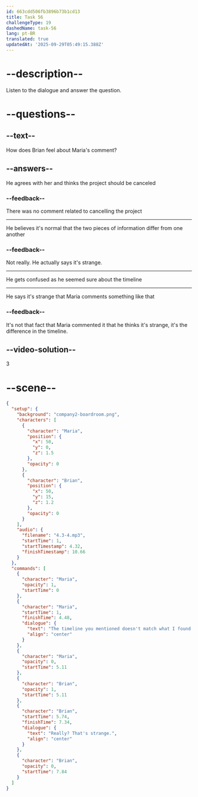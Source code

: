 ```yaml
---
id: 663cdd506fb3896b73b1cd13
title: Task 56
challengeType: 19
dashedName: task-56
lang: pt-BR
translated: true
updatedAt: '2025-09-29T05:49:15.388Z'
---
```


<!-- (Audio) Maria: The timeline you mentioned doesn't match what I found in the documentation. Brian: Really? That's strange. -->

# --description--

Listen to the dialogue and answer the question.

# --questions--

## --text--

How does Brian feel about Maria's comment?

## --answers--

He agrees with her and thinks the project should be canceled

### --feedback--

There was no comment related to cancelling the project

---

He believes it's normal that the two pieces of information differ from one another

### --feedback--

Not really. He actually says it's strange.

---

He gets confused as he seemed sure about the timeline

---

He says it's strange that Maria comments something like that

### --feedback--

It's not that fact that Maria commented it that he thinks it's strange, it's the difference in the timeline.

## --video-solution--

3

# --scene--

```json
{
  "setup": {
    "background": "company2-boardroom.png",
    "characters": [
      {
        "character": "Maria",
        "position": {
          "x": 50,
          "y": 0,
          "z": 1.5
        },
        "opacity": 0
      },
      {
        "character": "Brian",
        "position": {
          "x": 50,
          "y": 15,
          "z": 1.2
        },
        "opacity": 0
      }
    ],
    "audio": {
      "filename": "4.3-4.mp3",
      "startTime": 1,
      "startTimestamp": 4.32,
      "finishTimestamp": 10.66
    }
  },
  "commands": [
    {
      "character": "Maria",
      "opacity": 1,
      "startTime": 0
    },
    {
      "character": "Maria",
      "startTime": 1,
      "finishTime": 4.48,
      "dialogue": {
        "text": "The timeline you mentioned doesn't match what I found in the documentation.",
        "align": "center"
      }
    },
    {
      "character": "Maria",
      "opacity": 0,
      "startTime": 5.11
    },
    {
      "character": "Brian",
      "opacity": 1,
      "startTime": 5.11
    },
    {
      "character": "Brian",
      "startTime": 5.74,
      "finishTime": 7.34,
      "dialogue": {
        "text": "Really? That's strange.",
        "align": "center"
      }
    },
    {
      "character": "Brian",
      "opacity": 0,
      "startTime": 7.84
    }
  ]
}
```
